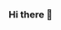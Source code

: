 ### Hi there 👋

<!--
**consithe1/consithe1** is a ✨ _special_ ✨ repository because its `README.md` (this file) appears on your GitHub profile.

📈 My GitHub Stats &nbsp; ![](https://visitor-badge.glitch.me/badge?page_id=consithe1.consithe1)

<p align="left"> <img src="https://github-readme-stats.vercel.app/api?username=consithe1&show_icons=true&theme=gotham" alt="consithe1" widht="500" height="150"/>
